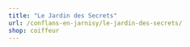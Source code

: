 ```yaml
---
title: "Le Jardin des Secrets"
url: /conflans-en-jarnisy/le-jardin-des-secrets/
shop: coiffeur
---
```

